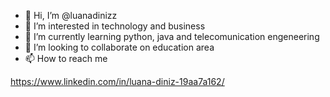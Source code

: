 - 👋 Hi, I’m @luanadinizz
- 👀 I’m interested in technology and business
- 🌱 I’m currently learning python, java and telecomunication engeneering
- 💞️ I’m looking to collaborate on education area
- 📫 How to reach me 

https://www.linkedin.com/in/luana-diniz-19aa7a162/

